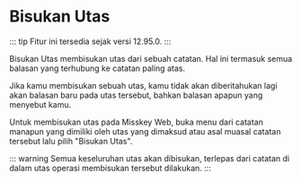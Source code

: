 # Bisukan Utas

::: tip
Fitur ini tersedia sejak versi 12.95.0.
:::

Bisukan Utas membisukan utas dari sebuah catatan. Hal ini termasuk semua balasan yang terhubung ke catatan paling atas.

Jika kamu membisukan sebuah utas, kamu tidak akan diberitahukan lagi akan balasan baru pada utas tersebut, bahkan balasan apapun yang menyebut kamu.

Untuk membisukan utas pada Misskey Web, buka menu dari catatan manapun yang dimiliki oleh utas yang dimaksud atau asal muasal catatan tersebut lalu pilih "Bisukan Utas".

::: warning
Semua keseluruhan utas akan dibisukan, terlepas dari catatan di dalam utas operasi membisukan tersebut dilakukan.
:::
